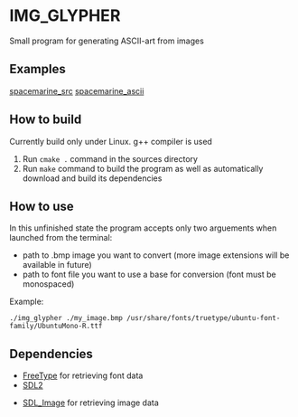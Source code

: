 # IMG_GLYPHER

Small program for generating ASCII-art from images

## Examples

[spacemarine_src]
[spacemarine_ascii]

## How to build

Currently build only under Linux. g++ compiler is used

1. Run `cmake .` command in the sources directory
2. Run `make` command to build the program as well as automatically download
and build its dependencies

## How to use

In this unfinished state the program accepts only two arguements when launched
from the terminal:
* path to .bmp image you want to convert (more image extensions will be available in future)
* path to font file you want to use a base for conversion (font must be monospaced)

Example:

`./img_glypher ./my_image.bmp /usr/share/fonts/truetype/ubuntu-font-family/UbuntuMono-R.ttf`

## Dependencies

* [FreeType](http://freetype.org/) for retrieving font data
* [SDL2](https://www.libsdl.org/download-2.0.php)
+ [SDL_Image](https://www.libsdl.org/projects/SDL_image/) for retrieving image data


[spacemarine_src]:http://i.imgur.com/uVqEyLb.jpg
[spacemarine_ascii]:http//i.imgur.com//Z2M6zIO.png
